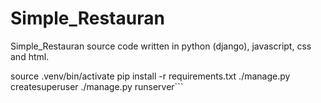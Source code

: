 # Simple_Restauran

Simple_Restauran source code written in python (django), javascript, css and html.

source .venv/bin/activate
pip install -r requirements.txt
./manage.py createsuperuser
./manage.py runserver```
